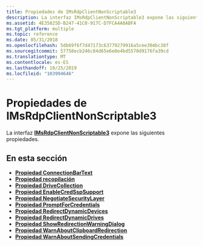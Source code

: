 ```yaml
---
title: Propiedades de IMsRdpClientNonScriptable3
description: La interfaz IMsRdpClientNonScriptable3 expone las siguientes propiedades.
ms.assetid: 4E35825D-B247-41C0-917C-D7FCA4A8ABFA
ms.tgt_platform: multiple
ms.topic: reference
ms.date: 05/31/2018
ms.openlocfilehash: 5db69f6f7d47173c63779279916a5cee304bc38f
ms.sourcegitcommit: 57758ecb246c84d65e6e0e4bd5570d9176fa39cd
ms.translationtype: MT
ms.contentlocale: es-ES
ms.lasthandoff: 10/25/2019
ms.locfileid: "103994646"
---
```

# <a name="imsrdpclientnonscriptable3-properties"></a>Propiedades de IMsRdpClientNonScriptable3

La interfaz [**IMsRdpClientNonScriptable3**](imsrdpclientnonscriptable3.md) expone las siguientes propiedades.

## <a name="in-this-section"></a>En esta sección

-   [**Propiedad ConnectionBarText**](imsrdpclientnonscriptable3-connectionbartext.md)
-   [**Propiedad recopilación**](imsrdpclientnonscriptable3-devicecollection.md)
-   [**Propiedad DriveCollection**](imsrdpclientnonscriptable3-drivecollection.md)
-   [**Propiedad EnableCredSspSupport**](imsrdpclientnonscriptable3-enablecredsspsupport.md)
-   [**Propiedad NegotiateSecurityLayer**](imsrdpclientnonscriptable3-negotiatesecuritylayer.md)
-   [**Propiedad PromptForCredentials**](imsrdpclientnonscriptable3-promptforcredentials.md)
-   [**Propiedad RedirectDynamicDevices**](imsrdpclientnonscriptable3-redirectdynamicdevices.md)
-   [**Propiedad RedirectDynamicDrives**](imsrdpclientnonscriptable3-redirectdynamicdrives.md)
-   [**Propiedad ShowRedirectionWarningDialog**](imsrdpclientnonscriptable3-showredirectionwarningdialog.md)
-   [**Propiedad WarnAboutClipboardRedirection**](imsrdpclientnonscriptable3-warnaboutclipboardredirection.md)
-   [**Propiedad WarnAboutSendingCredentials**](imsrdpclientnonscriptable3-warnaboutsendingcredentials.md)

 

 




